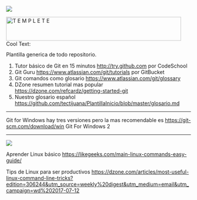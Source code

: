 ![](http://www.bettshow.com/library_5/1738756_assocImage_2.png?rndUUID=935D8560-F6D9-649D-B65F22B5D35C8F97)

<a href="https://cooltext.com"><img src="https://images.cooltext.com/4970280.png" width="477" height="65" alt="T E M P L E T E" /></a>
<a href="http://cooltext.com" target="_top"><img src="https://cooltext.com/images/ct_pixel.gif" width="80" height="15" alt="Cool Text: Logo and Graphics Generator" border="0" /></a>

Plantilla generica de todo repositorio.

1. Tutor básico de Git en 15 minutos http://try.github.com por CodeSchool
2. Git Guru https://www.atlassian.com/git/tutorials por GitBucket
3. Git comandos como glosario https://www.atlassian.com/git/glossary
4. DZone resumen tutorial mas popular https://dzone.com/refcardz/getting-started-git
5. Nuestro glosario español https://github.com/tectijuana/PlantillaInicio/blob/master/glosario.md

----

Git for Windows hay tres versiones pero la mas recomendable es https://git-scm.com/download/win Git For Windows 2

----

![](http://www.linuxandubuntu.com/uploads/2/1/1/5/21152474/basics-linux-commands_orig.jpg)

Aprender Linux básico 
https://likegeeks.com/main-linux-commands-easy-guide/

Tips de Linux para ser productivos
https://dzone.com/articles/most-useful-linux-command-line-tricks?edition=306244&utm_source=weekly%20digest&utm_medium=email&utm_campaign=wd%202017-07-12
